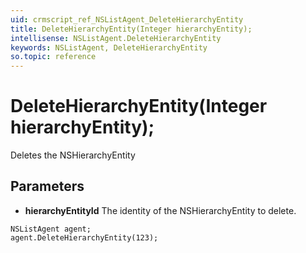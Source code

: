 ```yaml
---
uid: crmscript_ref_NSListAgent_DeleteHierarchyEntity
title: DeleteHierarchyEntity(Integer hierarchyEntity);
intellisense: NSListAgent.DeleteHierarchyEntity
keywords: NSListAgent, DeleteHierarchyEntity
so.topic: reference
---
```


# DeleteHierarchyEntity(Integer hierarchyEntity);

Deletes the NSHierarchyEntity
  
## Parameters

* **hierarchyEntityId** The identity of the NSHierarchyEntity to delete.

```crmscript
NSListAgent agent;
agent.DeleteHierarchyEntity(123);
```

